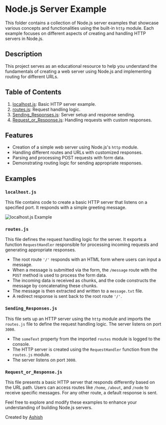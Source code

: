 # Node.js Server Example

This folder contains a collection of Node.js server examples that showcase various concepts and functionalities using the built-in `http` module. Each example focuses on different aspects of creating and handling HTTP servers in Node.js.

## Description

This project serves as an educational resource to help you understand the fundamentals of creating a web server using Node.js and implementing routing for different URLs.

## Table of Contents

1. [localhost.js](https://github.com/Ashish-17CSE/Backend_Dev_with_Node_and_Express/blob/master/3.%20Module%20(Basics%20of%20Node.js)/Localhost.js): Basic HTTP server example.
2. [routes.js](https://github.com/Ashish-17CSE/Backend_Dev_with_Node_and_Express/blob/master/3.%20Module%20(Basics%20of%20Node.js)/routes.js): Request handling logic.
3. [Sending_Responses.js](https://github.com/Ashish-17CSE/Backend_Dev_with_Node_and_Express/blob/master/3.%20Module%20(Basics%20of%20Node.js)/Sending_Responses.js): Server setup and response sending.
4. [Request_or_Response.js](https://github.com/Ashish-17CSE/Backend_Dev_with_Node_and_Express/blob/master/3.%20Module%20(Basics%20of%20Node.js)/Request_and_%20Response.js): Handling requests with custom responses.

## Features

- Creation of a simple web server using Node.js's `http` module.
- Handling different routes and URLs with customized responses.
- Parsing and processing POST requests with form data.
- Demonstrating routing logic for sending appropriate responses.

## Examples

### `localhost.js`

This file contains code to create a basic HTTP server that listens on a specified port. It responds with a simple greeting message.

![localhost.js Example](https://github.com/Ashish-17CSE/Backend_Dev_with_Node_and_Express/assets/68491332/04de010c-ca4e-4092-aeea-b898af6eb494)

### `routes.js`

This file defines the request handling logic for the server. It exports a function `RequestHandler` responsible for processing incoming requests and generating appropriate responses.

- The root route `'/'` responds with an HTML form where users can input a message.
- When a message is submitted via the form, the `/message` route with the `POST` method is used to process the form data.
- The incoming data is received as chunks, and the code constructs the message by concatenating these chunks.
- The message is then extracted and written to a `message.txt` file.
- A redirect response is sent back to the root route `'/'`.

### `Sending_Responses.js`

This file sets up an HTTP server using the `http` module and imports the `routes.js` file to define the request handling logic. The server listens on port `3000`.

- The `someText` property from the imported `routes` module is logged to the console.
- The HTTP server is created using the `RequestHandler` function from the `routes.js` module.
- The server listens on port `3000`.

### `Request_or_Response.js`

This file presents a basic HTTP server that responds differently based on the URL path. Users can access routes like `/home`, `/about`, and `/node` to receive specific messages. For any other route, a default response is sent.

Feel free to explore and modify these examples to enhance your understanding of building Node.js servers.

Created by [Ashish](https://github.com/Ashish-17CSE)
